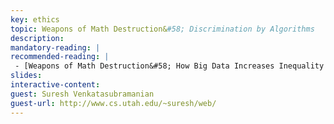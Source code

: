```yaml
---
key: ethics
topic: Weapons of Math Destruction&#58; Discrimination by Algorithms
description:
mandatory-reading: |
recommended-reading: | 
 - [Weapons of Math Destruction&#58; How Big Data Increases Inequality and Threatens Democracy Hardcover, Cathy O'Neil](https://www.amazon.com/Weapons-Math-Destruction-Increases-Inequality/dp/0553418815)
slides: 
interactive-content:
guest: Suresh Venkatasubramanian
guest-url: http://www.cs.utah.edu/~suresh/web/
---
```







